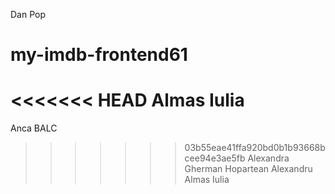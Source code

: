 Dan Pop
# my-imdb-frontend61
<<<<<<< HEAD
Almas Iulia
=======
Anca BALC
>>>>>>> 03b55eae41ffa920bd0b1b93668bcee94e3ae5fb
Alexandra Gherman
Hopartean Alexandru
Almas Iulia